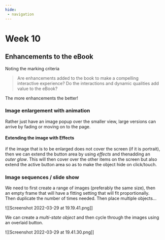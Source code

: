 ```yaml
---
hide:
 - navigation
---
```


# Week 10

## Enhancements to the eBook

Noting the marking criteria

> Are enhancements added to the book to make a compelling interactive experience? Do the interactions and dynamic qualities add value to the eBook?

The more enhancements the better!

### Image enlargement with animation
Rather just have an image popup over the smaller view, large versions can arrive by fading or moving on to the page.

#### Extending the image with Effects

if the image that is to be enlarged does not cover the screen (if it is portrait), then we can extend the button area by using _effects_ and thenadding an _outer glow_. This will then cover over the other items on the screen but also extend the active button area so as to make the object hide on click/touch.

### Image sequences / slide show
We need to first create a range of images (preferably the same size), then an empty frame that will have a fitting setting that will fit proportionally. Then  duplicate the number of times needed. Then place multiple objects...

![[Screenshot 2022-03-29 at 19.19.41.png]]

We can create a _multi-state object_ and then cycle through the images using an overlaid button.

![[Screenshot 2022-03-29 at 19.41.30.png]]




